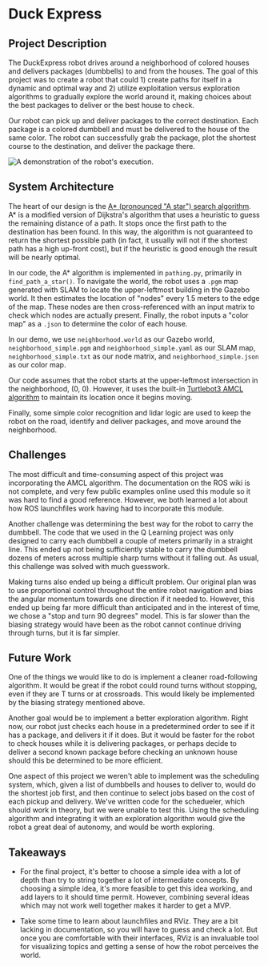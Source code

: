 # Duck Express
## Project Description
The DuckExpress robot drives around a neighborhood of colored houses and delivers packages (dumbbells) to and from the houses. The goal of this project was to create a robot that could 1) create paths for itself in a dynamic and optimal way and 2) utilize exploitation versus exploration algorithms to gradually explore the world around it, making choices about the best packages to deliver or the best house to check. 

Our robot can pick up and deliver packages to the correct destination. Each package is a colored dumbbell and must be delivered to the house of the same color. The robot can successfully grab the package, plot the shortest course to the destination, and deliver the package there.

![A demonstration of the robot's execution.](demo.gif)

## System Architecture
The heart of our design is the [A* (pronounced "A star") search algorithm](https://en.wikipedia.org/wiki/A*_search_algorithm). A* is a modified version of Dijkstra's algorithm that uses a heuristic to guess the remaining distance of a path. It stops once the first path to the destination has been found. In this way, the algorithm is not guaranteed to return the shortest possible path (in fact, it usually will not if the shortest path has a high up-front cost), but if the heuristic is good enough the result will be nearly optimal. 

In our code, the A* algorithm is implemented in `pathing.py`, primarily in `find_path_a_star()`. To navigate the world, the robot uses a `.pgm` map generated with SLAM to locate the upper-leftmost building in the Gazebo world. It then estimates the location of "nodes" every 1.5 meters to the edge of the map. These nodes are then cross-referenced with an input matrix to check which nodes are actually present. Finally, the robot inputs a "color map" as a `.json` to determine the color of each house. 

In our demo, we use `neighborhood.world` as our Gazebo world, `neighborhood_simple.pgm` and `neighborhood_simple.yaml` as our SLAM map, `neighborhood_simple.txt` as our node matrix, and `neighborhood_simple.json` as our color map. 

Our code assumes that the robot starts at the upper-leftmost intersection in the neighborhood, (0, 0). However, it uses the built-in [Turtlebot3 AMCL algorithm](http://wiki.ros.org/amcl) to maintain its location once it begins moving. 

Finally, some simple color recognition and lidar logic are used to keep the robot on the road, identify and deliver packages, and move around the neighborhood. 

## Challenges
The most difficult and time-consuming aspect of this project was incorporating the AMCL algorithm. The documentation on the ROS wiki is not complete, and very few public examples online used this module so it was hard to find a good reference. However, we both learned a lot about how ROS launchfiles work having had to incorporate this module. 

Another challenge was determining the best way for the robot to carry the dumbbell. The code that we used in the Q Learning project was only designed to carry each dumbbell a couple of meters primarily in a straight line. This ended up not being sufficiently stable to carry the dumbbell dozens of meters across multiple sharp turns without it falling out. As usual, this challenge was solved with much guesswork. 

Making turns also ended up being a difficult problem. Our original plan was to use proportional control throughout the entire robot navigation and bias the angular momentum towards one direction if it needed to. However, this ended up being far more difficult than anticipated and in the interest of time, we chose a "stop and turn 90 degrees" model. This is far slower than the biasing strategy would have been as the robot cannot continue driving through turns, but it is far simpler. 

## Future Work

One of the things we would like to do is implement a cleaner road-following algorithm. It would be great if the robot could round turns without stopping, even if they are T turns or at crossroads. This would likely be implemented by the biasing strategy mentioned above. 

Another goal would be to implement a better exploration algorithm. Right now, our robot just checks each house in a predetermined order to see if it has a package, and delivers it if it does. But it would be faster for the robot to check houses while it is delivering packages, or perhaps decide to deliver a second known package before checking an unknown house should this be determined to be more efficient.

One aspect of this project we weren't able to implement was the scheduling system, which, given a list of dumbbells and houses to deliver to, would do the shortest job first, and then continue to select jobs based on the cost of each pickup and delivery. We've written code for the schedueler, which should work in theory, but we were unable to test this. Using the scheduling algorithm and integrating it with an exploration algorithm would give the robot a great deal of autonomy, and would be worth exploring.

## Takeaways

* For the final project, it's better to choose a simple idea with a lot of depth than try to string together a lot of intermediate concepts. By choosing a simple idea, it's more feasible to get this idea working, and add layers to it should time permit. However, combining several ideas which may not work well together makes it harder to get a MVP.

* Take some time to learn about launchfiles and RViz. They are a bit lacking in documentation, so you will have to guess and check a lot. But once you are comfortable with their interfaces, RViz is an invaluable tool for visualizing topics and getting a sense of how the robot perceives the world. 
